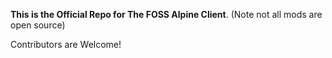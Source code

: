 **This is the Official Repo for The FOSS Alpine Client**.
(Note not all mods are open source)

Contributors are Welcome!
